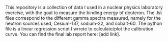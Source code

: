 This repository is a collection of data I used in a nuclear physics laboratory exercise, with the goal to measure the binding energy of deuteron. The .lst files correspond to the different gamma spectra measured, namely for the neutron sources used, Cesium-137, sodium-22, and cobalt-60. The python file is a linear regression script I wrrote to calculate/plot the calibration curve. You can find the final lab report here: [add link].
